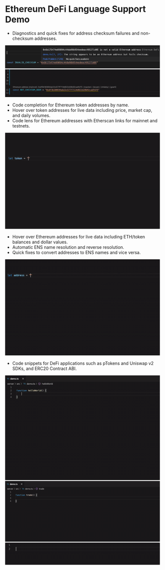 # Ethereum DeFi Language Support Demo

- Diagnostics and quick fixes for address checksum failures and non-checksum addresses.

<img src="images/invalidchecksum.png" width="640"/><br/>
<img src="images/convertchecksum.gif"/>

- Code completion for Ethereum token addresses by name.
- Hover over token addresses for live data including price, market cap, and daily volumes.
- Code lens for Ethereum addresses with Etherscan links for mainnet and testnets.

<img src="images/token.gif"/>

- Hover over Ethereum addresses for live data including ETH/token balances and dollar values.
- Automatic ENS name resolution and reverse resolution.
- Quick fixes to convert addresses to ENS names and vice versa.

<img src="images/ens.gif"/>

- Code snippets for DeFi applications such as pTokens and Uniswap v2 SDKs, and ERC20 Contract ABI.

<img src="images/ptokens.gif"/><br/>
<img src="images/uniswap.gif"/><br/>
<img src="images/abi.gif"/><br/>
